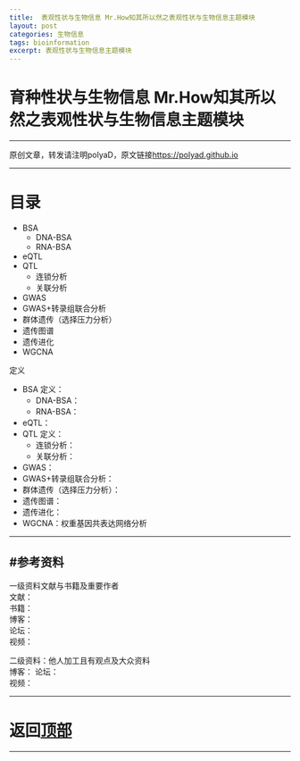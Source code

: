 ```yaml
---
title:  表观性状与生物信息 Mr.How知其所以然之表观性状与生物信息主题模块
layout: post
categories: 生物信息
tags: bioinformation
excerpt: 表观性状与生物信息主题模块
---
```

# 育种性状与生物信息 Mr.How知其所以然之表观性状与生物信息主题模块 <span id="home">

---

原创文章，转发请注明polyaD，原文链接<https://polyad.github.io>

---
# 目录
- BSA  
  - DNA-BSA  
  - RNA-BSA  
- eQTL  
- QTL  
  - 连锁分析  
  - 关联分析  
- GWAS  
- GWAS+转录组联合分析  
-  群体遗传（选择压力分析）  
- 遗传图谱
- 遗传进化
- WGCNA

定义
- BSA 
  定义：  
  - DNA-BSA：   
  - RNA-BSA：   
- eQTL：   
- QTL 
  定义： 
  - 连锁分析：   
  - 关联分析：   
- GWAS：   
- GWAS+转录组联合分析：   
- 群体遗传（选择压力分析）：  
- 遗传图谱：  
- 遗传进化：  
- WGCNA：权重基因共表达网络分析










-----
#参考资料  
-----  
一级资料文献与书籍及重要作者  
文献：  
书籍：  
博客：   
论坛：   
视频：  

二级资料：他人加工且有观点及大众资料  
博客： 
论坛：   
视频：    



-----

# **返回[顶部](#home)**

---- 